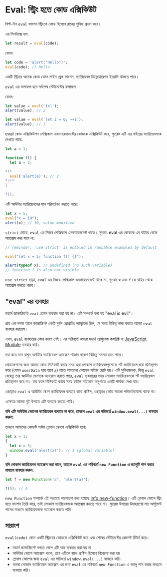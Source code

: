 # Eval: স্ট্রিং হতে কোড এক্সিকিউট

বিল্ট-ইন `eval` ফাংশন স্ট্রিংকে কোড হিসেবে রানের সুবিধা প্রদান করে।

এর সিনট্যাক্স হল:

```js
let result = eval(code);
```

যেমন:

```js run
let code = 'alert("Hello")';
eval(code); // Hello
```

একটি স্ট্রিংয়ে অনেক কোড যেমন লাইন ব্রেক ফাংশন, ভ্যারিয়েবল ডিক্লেয়ারেশন ইত্যাদি থাকতে পারে।

`eval` এর ফলাফল হবে সর্বশেষ স্টেটমেন্টের ফলাফল।

যেমন:
```js run
let value = eval('1+1');
alert(value); // 2
```

```js run
let value = eval('let i = 0; ++i');
alert(value); // 1
```

eval কোড এক্সিকিউশন লেক্সিকাল এনভায়রনমেন্টের কোডকে এক্সিকিউট করে, সুতরাং এটি এর বাইরের ভ্যারিয়েবলকে দেখতে পারে:

```js run no-beautify
let a = 1;

function f() {
  let a = 2;

*!*
  eval('alert(a)'); // 2
*/!*
}

f();
```

এটি আউটার ভ্যারিয়েবলের মান পরিবর্তনও করতে পারে:

```js untrusted refresh run
let x = 5;
eval("x = 10");
alert(x); // 10, value modified
```

`strict` মোডে, `eval` এর নিজস্ব লেক্সিকাল এনভায়রনমেন্ট থাকে। সুতরাং eval এর কোডকে এর বাইরে থেকে অ্যাক্সেস করা যাবে না:

```js untrusted refresh run
// reminder: 'use strict' is enabled in runnable examples by default

eval("let x = 5; function f() {}");

alert(typeof x); // undefined (no such variable)
// function f is also not visible
```

`use strict` ছাড়া, `eval` এর নিজস্ব লেক্সিকাল এনভায়রনমেন্ট থাকে না, সুতরাং `x` এবং `f` কে বাহির থেকে অ্যাক্সেস করতে পারব।

## "eval" এর ব্যবহার

মডার্ন জাভাস্ক্রিপ্টে `eval` তেমন ব্যবহার করা হয় না। এটি সম্পর্কে বলা হয় "eval is evil"।

প্রায় এক দশক আগে জাভাস্ক্রিপ্ট একটি দুর্বল প্রোগ্রামিং ল্যাঙ্গুয়েজ ছিল, সে সময় বিভিন্ন কাজ করতে আমরা  `eval` ব্যবহার করতাম।

এখন, `eval` ব্যবহারের কোন কারণ নেই। এর পরিবর্তে আমরা মডার্ন ল্যাঙ্গুয়েজ কন্সট্রাক্ট বা [JavaScript Module](info:modules) ব্যবহার করি।

দয়া করে মনে রাখুন আউটার ভ্যারিয়েবল অ্যাক্সেস থাকার কারণে বিভিন্ন সমস্যা হতে পারে।

প্রোডাকশনের জন্য আমরা কোড মিনিফাই করার সময় এরা লোকাল ভ্যারিয়েবলগুলোকে শর্ট ভ্যারিয়েবল দ্বারা প্রতিস্থাপন করে (যেমন `userData` হয়ে যাবে `a`) যাতে আমাদের কোডের সাইজ ছোট হয়। এটি সুবিধাজনক, কিন্তু `eval` যেহেতু তার আউটার স্কোপকে অ্যাক্সেস করতে পারে, `eval` ব্যবহারের সময় লোকাল ভ্যারিয়েবলকে শর্ট ভ্যারিয়েবল প্রতিস্থাপন করে না। যার ফলে মিনিফাই করার সময় ফাইল সাইজের অনুপাতে একটি পার্থক্য দেখা যায়।

এছাড়াও `eval` এ আউটার স্কোপ ভ্যারিয়েবল ব্যবহার ব্যাড প্রাক্টিস, এছাড়াও কোড সহজে পরিবর্তনযোগ্য থাকে না।

এক্ষেত্রে আমরা দুই উপায়ে এটি ব্যবহার করতে পারি।

**যদি এটি আউটার স্কোপের ভ্যারিয়েবল ব্যবহার না করে, তাহলে `eval` এর পরিবর্তে `window.eval(...)` ব্যবহার করুন:**

তাহলে আমাদের কোডটি সর্বদা গ্লোবাল স্কোপে এক্সিকিউট হবে:

```js untrusted refresh run
let x = 1;
{
  let x = 5;
  window.eval('alert(x)'); // 1 (global variable)
}
```

**যদি লোকাল ভ্যারিয়েবল অ্যাক্সেস করা লাগে, তাহলে `eval` এর পরিবর্তে `new Function` এ ভ্যালুটি পাস করার মাধ্যমে ব্যবহার করুন:**

```js run
let f = new Function('a', 'alert(a)');

f(5); // 5
```

`new Function` সম্পর্কে এই অধ্যায়ে আলোচনা করা হয়েছে <info:new-function>। এটি গ্লোবাল স্কোপে স্ট্রিং হতে ফাংশন তৈরি করে, তাই লোকাল ভ্যারিয়েবলকে অ্যাক্সেস করতে পারে না। সুতরাং উপরের উদাহরণের মত আর্গুমেন্ট পাসের মাধ্যমে ভ্যারিয়েবলকে অ্যাক্সেস করতে পারি।

## সারাংশ

`eval(code)` কোন একটি স্ট্রিংয়ের কোডকে এক্সিকিউট করে এবং শেষের স্টেটমেন্টের রেজাল্ট রিটার্ন করে।
- মডার্ন জাভাস্ক্রিপ্টে বলতে গেলে এটি আর ব্যবহার করা হয় না
- আউটার স্কোপে অ্যাক্সেস থাকে, তবে এটিকে ব্যাড প্রাক্টিস হিসেবে বিবেচনা করা হয়
- গ্লোবাল স্কোপের জন্য `eval` এর পরিবর্তে `window.eval(...)` ব্যবহার করি।
- অথবা লোকাল ভ্যারিয়েবল অ্যাক্সেস এর জন্য `eval` এর পরিবর্তে `new Function` এ ভ্যালু পাস করার মাধ্যমে ব্যবহার করি।
